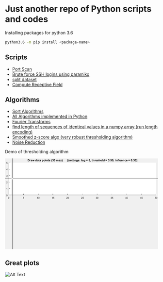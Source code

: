 

# Just another repo of Python scripts and codes


Installing packages for python 3.6

```sh
python3.6 -m pip install <package-name>
```


## Scripts

- [Port Scan](portscan.py)
- [Brute force SSH logins using paramiko](ssh-dictionary-attack.py)
- [split dataset](machine-learning/split_dataset.py)
- [Compute Receptive Field](machine-learning/computeReceptiveField.py)

## Algorithms

- [Sort Algorithms](pySorting/README.md)
- [All Algorithms implemented in Python](https://github.com/TheAlgorithms/Python)
- [Fourier Transforms](fourier-transforms/README.md)
- [find length of sequences of identical values in a numpy array (run length encoding)](run-length-encoding/run-length-encoding.md)
- [Smoothed z-score algo (very robust thresholding algorithm)](run-length-encoding/ThresholdingAlgo.py)
- [Noise Reduction](noise-reduction/README.md)



Demo of thresholding algorithm

![Alt Text](run-length-encoding/ThresholdingAlgo.gif)



## Great plots

![Alt Text](https://media.giphy.com/media/vFKqnCdLPNOKc/giphy.gif)
